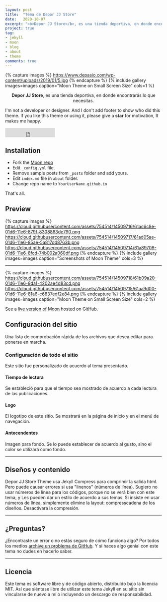 ```yaml
---
layout: post
title:  "Tema de Depor JJ Store"
date:   2020-10-07
excerpt: "<b>Depor JJ Store</b>, es una tienda deportiva, en donde encontrarás lo que necesitas."
project: true
tag:
- jekyll 
- moon
- blog
- about
- theme
comments: true
---
```


{% capture images %}
    https://www.depasio.com/wp-content/uploads/2019/01/5.jpg
{% endcapture %}
{% include gallery images=images caption="Moon Theme on Small Screen Size" cols=1 %} 
    
<center><b>Depor JJ Store</b>, es una tienda deportiva, en donde encontrarás lo que necesitas.</center>
     
 I'm not a developer or designer. And I don't add footer to show who did this theme. If you like this theme or using it, please give a **star** for motivation, It makes me happy.

<iframe src="https://ghbtns.com/github-btn.html?user=TaylanTatli&repo=Moon&type=star&count=true&size=large" frameborder="0" scrolling="0" width="160px" height="30px"></iframe>    
      
## Installation
* Fork the [Moon repo](https://github.com/TaylanTatli/Moon/fork)
* Edit `_config.yml` file.
* Remove sample posts from `_posts` folder and add yours.
* Edit `index.md` file in `about` folder.
* Change repo name to `YourUserName.github.io`    
     
That's all.

## Preview

{% capture images %}
	https://cloud.githubusercontent.com/assets/754514/14509716/61ac6c8e-01d6-11e6-879f-8308883de790.png
	https://cloud.githubusercontent.com/assets/754514/14509717/61ad05ae-01d6-11e6-85ae-5a817dd8763b.png
	https://cloud.githubusercontent.com/assets/754514/14509714/61a89708-01d6-11e6-8fcd-74b002a060df.png
{% endcapture %}
{% include gallery images=images caption="Screenshots of Moon Theme" cols=3 %}

---

{% capture images %}
	https://cloud.githubusercontent.com/assets/754514/14509718/61b09a20-01d6-11e6-8da1-4202ae4d83cd.png
	https://cloud.githubusercontent.com/assets/754514/14509715/61aa9d00-01d6-11e6-81a6-c6837edf2e84.png
{% endcapture %}
{% include gallery images=images caption="Moon Theme on Small Screen Size" cols=2 %}      
      
See a [live version of Moon](http://taylantatli.github.io/Moon) hosted on GitHub.      

## Configuración del sitio
Una lista de comprobación rápida de los archivos que desea editar para ponerse en marcha.

### Configuración de todo el sitio
Este sitio fue personalizado de acuerdo al tema presentado.

#### Tiempo de lectura

Se estableció para que el tiempo sea mostrado de acuerdo a cada lectura de las publicaciones.

#### Logo
El logotipo de este sitio. Se mostrará en la página de inicio y en el menú de navegación.

#### Antecendentes
Imagen para fondo. Se lo puede establecer de acuerdo al gusto, sino el color se utilizará como fondo.

---

## Diseños y contenido

Depor JJ Store Theme usa Jekyll Compress para comprimir la salida html. Pero puede causar errores si usa "linenos" (números de línea). Sugiero no usar números de línea para los códigos, porque no se verá bien con este tema, y Les pueden dar un estilo de acuerdo a sus temas. Si insiste en usar números de línea, simplemente elimine la layout: compresscadena de los diseños. Desactivará la compresión.

---

## ¿Preguntas?

¿Encontraste un error o no estás seguro de cómo funciona algo? Por todos los medios [archive un problema de GitHub](https://github.com/TaylanTatli/Moon/issues/new). Y si haces algo genial con este tema no dudes en hacerlo saber.

---

## Licencia

Este tema es software libre y de código abierto, distribuido bajo la licencia MIT. Así que siéntase libre de utilizar este tema Jekyll en su sitio sin vincularse de nuevo a mí o incluyendo un descargo de responsabilidad.
